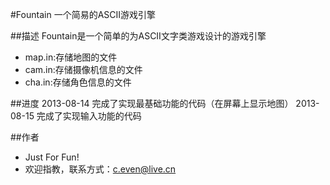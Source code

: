 #Fountain
一个简易的ASCII游戏引擎

##描述
Fountain是一个简单的为ASCII文字类游戏设计的游戏引擎
* map.in:存储地图的文件
* cam.in:存储摄像机信息的文件
* cha.in:存储角色信息的文件

##进度
2013-08-14 完成了实现最基础功能的代码（在屏幕上显示地图）
2013-08-15 完成了实现输入功能的代码

##作者
* Just For Fun!
* 欢迎指教，联系方式：c.even@live.cn
